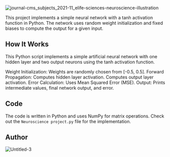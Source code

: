 ![journal-cms_subjects_2021-11_elife-sciences-neuroscience-illustration](https://github.com/user-attachments/assets/010103bf-ce47-42ed-b0f6-ced2ea5060f4)

This project implements a simple neural network with a tanh activation function in Python. The network uses random weight initialization and fixed biases to compute the output for a given input.

## How It Works
This Python script implements a simple artificial neural network with one hidden layer and two output neurons using the tanh activation function.

Weight Initialization: Weights are randomly chosen from [-0.5, 0.5].
Forward Propagation:
Computes hidden layer activation.
Computes output layer activation.
Error Calculation: Uses Mean Squared Error (MSE).
Output: Prints intermediate values, final network output, and error.

## Code
The code is written in Python and uses NumPy for matrix operations. Check out the `Neuroscience project.py` file for the implementation.

## Author
![Untitled-3](https://github.com/user-attachments/assets/ff01ecca-2503-4f91-825f-c9e641e795fd)

